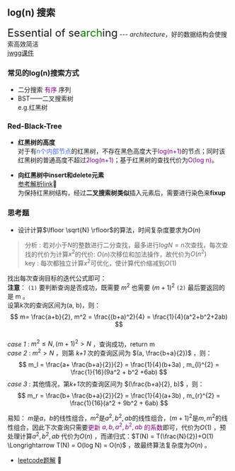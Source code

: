 <script type="text/x-mathjax-config">
  MathJax.Hub.Config({
    tex2jax: {
      inlineMath: [ ['$','$'], ["\\(","\\)"] ],
      processEscapes: true
    }
  });
</script>
<script src="https://cdn.mathjax.org/mathjax/latest/MathJax.js?config=TeX-AMS-MML_HTMLorMML" type="text/javascript"></script>

## log(n) 搜索
<font size=5>Essential of se<font color="green">arch</font>ing</font> --- *architecture*，好的数据结构会使搜索高效简洁<br> [jwgg课件](slides/L8.pdf)

### 常见的log(n)搜索方式

- 二分搜索 <font color="purple">有序</font> 序列
- BST——二叉搜索树 <br> e.g.红黑树

### Red-Black-Tree
-  **红黑树的高度** <br> 
对于有<font color="Royalblue">n个内部节点</font>的红黑树，不存在黑色高度大于<font color="purple">log(n+1)</font>的节点；同时该红黑树的普通高度不超过<font color="purple">2log(n+1)</font>；基于红黑树的查找代价为<font color="purple">O(log n)</font>。

- **向红黑树中insert和delete元素** <br>
[参考解析link](https://www.cnblogs.com/fingerdancing/archive/2013/04/14/rbTree.html)🙋 <br> 
为保持红黑树结构，经过**二叉搜索树类似**插入元素后，需要进行染色来**fixup**

### 思考题
- 设计计算$\lfloor \sqrt{N} \rfloor$的算法，时间复杂度要求为$O(n)$

> 分析 : 若对小于$N$的整数进行二分查找，最多进行$log N = n$次查找，每次查找的代价为计算$x^2$的代价: $O(n)$次移位和加法操作，故代价为$O(n^2)$ <br>
> key : 每次都独立计算$x^2$可优化，使计算代价缩减到$O(1)$ <br>

找出每次查询目标的迭代公式即可： <br>
**注意**： `(1)` 要判断查询是否成功，既需要 $m^2$ 也需要 $(m+1)^2$ `(2)` 最后要返回的是 m 。<br>
设第*k*次的查询区间为(a, b)，则：$$ m= \frac{a+b}{2}, m^2 = \frac{(b+a)^2}{4} = \frac{1}{4}(a^2+b^2+2ab) $$ <br>
  *case 1* : $m^2 \leq N, (m+1)^2 > N$ ，查询成功，return m <br>
  *case 2* : $m^2 > N$ ，则第 *k+1* 次的查询区间为 $(a, \frac{b+a}{2})$ ，则：
  $$ m_l = \frac{a+ \frac{b+a}{2}}{2} = \frac{1}{4}(b+3a) , m_{l}^{2} = \frac{1}{16}(9a^2 + b^2 +6ab) $$ 
  *case 3* : 其他情况，第*k+1*次的查询区间为 $(\frac{b+a}{2}, b)$ ，则： 
  $$ m_r = \frac{b+ \frac{b+a}{2}}{2} = \frac{1}{4}(a+3b) , m_{r}^{2} = \frac{1}{16}(a^2 + 9b^2 + 6ab) $$ 

易知： $m$是$a，b$的线性组合，$m^2$是$a^2, b^2, ab$的线性组合，$(m+1)^2$是$m, m^2$的线性组合，因此下次查询只需要<font color="purple">更新 $a, b, a^2, b^2, ab$ 的系数</font>即可，代价为$O(1)$ ，预处理计算$a^2, b^2, ab$ 代价为$O(n)$ ，而递归式：$T(N) = T(\frac{N}{2})+O(1) \Longrightarrow T(N) = O(log N) = O(n)$ ，故最终算法复杂度为$O(n)$ 。

- [leetcode题解](https://leetcode.cn/problems/sqrtx/solution/x-de-ping-fang-gen-by-leetcode-solution/) 🍺
